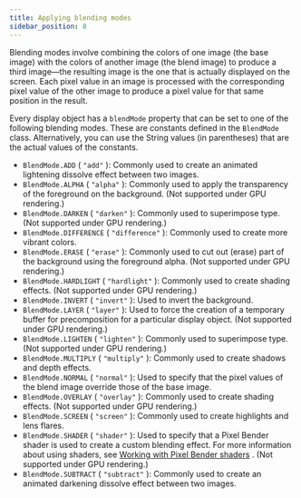 ```yaml
---
title: Applying blending modes
sidebar_position: 8
---
```


Blending modes involve combining the colors of one image (the base image) with the colors of another image (the blend image) to produce a third image—the resulting image is the one that is actually displayed on the screen. Each pixel value in an image is processed with the corresponding pixel value of the other image to produce a pixel value for that same position in the result.

Every display object has a `blendMode` property that can be set to one of the following blending modes. These are constants defined in the `BlendMode` class. Alternatively, you can use the String values (in parentheses) that are the actual values of the constants.

- `BlendMode.ADD` ( `"add"` ): Commonly used to create an animated lightening dissolve effect between two images.
- `BlendMode.ALPHA` ( `"alpha"` ): Commonly used to apply the transparency of the foreground on the background. (Not supported under GPU rendering.)
- `BlendMode.DARKEN` ( `"darken"` ): Commonly used to superimpose type. (Not supported under GPU rendering.)
- `BlendMode.DIFFERENCE` ( `"difference"` ): Commonly used to create more vibrant colors.
- `BlendMode.ERASE` ( `"erase"` ): Commonly used to cut out (erase) part of the background using the foreground alpha. (Not supported under GPU rendering.)
- `BlendMode.HARDLIGHT` ( `"hardlight"` ): Commonly used to create shading effects. (Not supported under GPU rendering.)
- `BlendMode.INVERT` ( `"invert"` ): Used to invert the background.
- `BlendMode.LAYER` ( `"layer"` ): Used to force the creation of a temporary buffer for precomposition for a particular display object. (Not supported under GPU rendering.)
- `BlendMode.LIGHTEN` ( `"lighten"` ): Commonly used to superimpose type. (Not supported under GPU rendering.)
- `BlendMode.MULTIPLY` ( `"multiply"` ): Commonly used to create shadows and depth effects.
- `BlendMode.NORMAL` ( `"normal"` ): Used to specify that the pixel values of the blend image override those of the base image.
- `BlendMode.OVERLAY` ( `"overlay"` ): Commonly used to create shading effects. (Not supported under GPU rendering.)
- `BlendMode.SCREEN` ( `"screen"` ): Commonly used to create highlights and lens flares.
- `BlendMode.SHADER` ( `"shader"` ): Used to specify that a Pixel Bender shader is used to create a custom blending effect. For more information about using shaders, see [Working with Pixel Bender shaders](/docs/development/display/working-with-pixel-bender-shaders/index) . (Not supported under GPU rendering.)
- `BlendMode.SUBTRACT` ( `"subtract"` ): Commonly used to create an animated darkening dissolve effect between two images.
